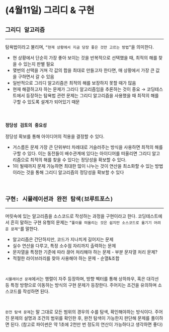 # (4월11일) 그리디 & 구현

## `그리디 알고리즘`

---

탐욕법이라고 불리며, `“현재 상황에서 지금 당장 좋은 것만 고르는 방법”`을 의미한다.

-   현 상황에서 단순히 가장 좋아 보이는 것을 반복적으로 선택했을 때, 최적의 해를 찾을 수 있는지 판별 필요
-   몇번의 선택을 거쳐 각 값의 합을 최대로 만들고자 한다면, 매 상황에서 가장 큰 값을 구하면서 갈 수 있음
-   일반적으로 그리디 알고리즘은 최적의 해를 보장하지 못할 때가 많음
-   현재 해결하고자 하는 문제가 그리디 알고리즘임을 추론하는 것이 중요
    → 코딩테스트에서 등장하는 탐욕법 관련 문제는 그리디 알고리즘을 사용했을 때 최적의 해를 구할 수 있도록 설계가 되어있기 때문

<br/>

### `정당성 검토의 중요성`

정당성 확보를 통해 아이디어의 적용을 결정할 수 있다.

-   거스름돈 문제
    가장 큰 단위부터 차례대로 거슬러주는 방식을 사용하면 최적의 해를 구할 수 있다. 이는 동전들이 배수관계에 있다는 아이디어를 떠올리면 그리디 알고리즘으로 최적의 해를 찾을 수 있다는 정당성을 확보할 수 있다.
-   1이 될때까지 문제
    가능하면 최대한 많이 나누는 것이 연산을 최소화할 수 있는 방법이라는 것을 통해 그리디 알고리즘의 정당성을 확보할 수 있다

<br/>

## `구현: 시뮬레이션과 완전 탐색(브루트포스)`

---

머릿속에 있는 알고리즘을 소스코드로 작성하는 과정을 구현이라고 한다. 코딩테스트에서 흔히 말하는 구현 유형의 문제는 `“풀이를 떠올리는 것은 쉽지만 소스코드로 옮기기 어려운 문제"`를 말한다.

-   알고리즘은 간단하지만, 코드가 지나치게 길어지는 문제
-   실수 연산을 다루고, 특정 소수점 자리까지 출력하는 문제
-   문자열을 특정한 기준에 따라 끊어 처리해야 하는 문제 - 부분 문자열 처리 문제?
-   적절한 라이브러리를 찾아 사용해야 하는 문제 - 순열&조합

<br/>

`시뮬레이션 문제`에서는 행렬이 자주 등장하며, 방향 벡터를 통해 상하좌우, 혹은 대각선 등 특정 방향으로 이동하는 방식의 구현 문제가 등장한다. 주어지는 조건을 유의하며 소스코드를 작성하면 된다.

<br/>

`완전 탐색 문제`는 말 그대로 모든 범위의 경우의 수를 탐색, 확인해야하는 방식이다. 주어진 문제의 설명과 조건의 범위를 확인한 후, 완전 탐색이 가능한지 판단해 문제를 풀이하면 된다.
(참고로 파이썬은 약 1초에 2천만 번 정도의 연산이 가능하다고 생각하면 좋다)
